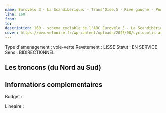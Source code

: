 ```yaml
---
name: Eurovélo 3 - La Scandibérique: - Trans'Oise:5 - Rive gauche - Pont Neuf - Zone industrielle Nord:Piste 5 - Compiègne - Choisy - Clairière de l'Armistice 
line: 160
from: 
to:  
description: 160 - schema cyclable de l'ARC Eurovélo 3 - La Scandibérique: - Trans'Oise:5 - Rive gauche - Pont Neuf - Zone industrielle Nord:Piste 5 - Compiègne - Choisy - Clairière de l'Armistice 
cover: https://www.velooise.fr/wp-content/uploads/2025/08/cyclopolis-arc-160.jpg
---
```

Type d'amenagement : voie-verte
Revetement : LISSE
Statut : EN SERVICE
Sens : BIDIRECTIONNEL
## Les troncons (du Nord au Sud)

## Informations complementaires

Budget  : 

Lineaire :

